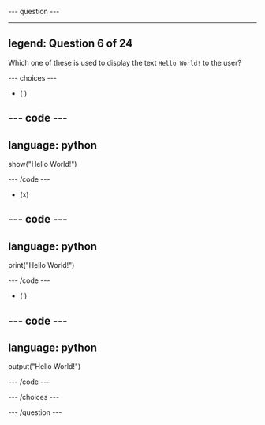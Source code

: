 --- question ---

---
legend: Question 6 of 24
---

Which one of these is used to display the text `Hello World!` to the user?

--- choices ---

- ( )

--- code ---
---
language: python
---
show("Hello World!")

--- /code ---

- (x)

--- code ---
---
language: python
---
print("Hello World!")

--- /code ---

- ( )

--- code ---
---
language: python
---
output("Hello World!")

--- /code ---

--- /choices ---

--- /question ---

